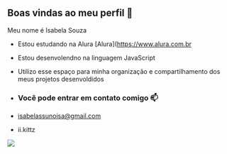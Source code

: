 ## Boas vindas ao meu perfil 💜

Meu nome é Isabela Souza

- Estou estudando na Alura [Alura](https://www.alura.com.br
- Estou desenvolendno na linguagem JavaScript
- Utilizo esse espaço para minha organização e compartilhamento dos meus projetos desenvoldidos

- ### Você pode entrar em contato comigo 📫

- isabelassunoisa@gmail.com
- ii.kittz

![](https://media1.tenor.com/m/P-xLBz3n1ckAAAAd/tomb-raider-lara-croft.gif)
